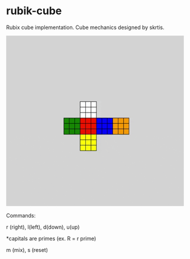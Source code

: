 # rubik-cube
Rubix cube implementation. Cube mechanics designed by skrtis. 

![](giphy.gif)

Commands:

r (right), l(left), d(down), u(up)  

*capitals are primes (ex. R = r prime)

m (mix), s (reset)

